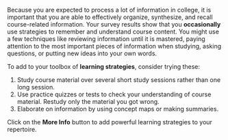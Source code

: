 
Because you are expected to process a lot of information in college, it is important that you are able to effectively organize, synthesize, and recall course-related information. Your survey results show that you **occasionally** use strategies to remember and understand course content. You might use a few techniques like reviewing information until it is mastered, paying attention to the most important pieces of information when studying, asking questions, or putting new ideas into your own words.  

To add to your toolbox of **learning strategies**, consider trying these:

1.	Study course material over several short study sessions rather than one long session.
2.	Use practice quizzes or tests to check your understanding of course material. Restudy only the material you got wrong.
3.	Elaborate on information by using concept maps or making summaries.

Click on the **More Info** button to add powerful learning strategies to your repertoire.

